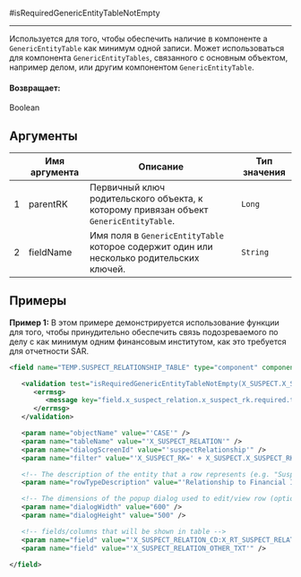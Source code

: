 #isRequiredGenericEntityTableNotEmpty

---

Используется для того, чтобы обеспечить наличие в компоненте a `GenericEntityTable` как минимум одной записи.
Может использоваться для компонента `GenericEntityTables`, связанного с основным объектом, например делом, или другим компонентом `GenericEntityTable`.

#### Возвращает:

Boolean

## Аргументы

|  | Имя аргумента | Описание | Тип значения |
| --- | --- | --- | --- |
| 1 | parentRK | Первичный ключ родительского объекта, к которому привязан объект `GenericEntityTable`. | `Long` |
| 2 | fieldName | Имя поля в `GenericEntityTable` которое содержит один или несколько родительских ключей. | `String` |

## Примеры

**Пример 1:** В этом примере демонстрируется использование функции для того, чтобы принудительно обеспечить связь подозреваемого по делу с как минимум одним финансовым институтом, как это требуется для отчетности SAR.
```xml
<field name="TEMP.SUSPECT_RELATIONSHIP_TABLE" type="component" component-name="GenericEntityTable">

   <validation test="isRequiredGenericEntityTableNotEmpty(X_SUSPECT.X_SUSPECT_RK, 'X_SUSPECT_RELATION.X_SUSPECT_RK')">
      <errmsg>
         <message key="field.x_suspect_relation.x_suspect_rk.required.txt" />
      </errmsg>
   </validation>

   <param name="objectName" value="'CASE'" />
   <param name="tableName" value="'X_SUSPECT_RELATION'" />
   <param name="dialogScreenId" value="'suspectRelationship'" />
   <param name="filter" value="'X_SUSPECT_RK=' + X_SUSPECT.X_SUSPECT_RK" />

   <!-- The description of the entity that a row represents (e.g. "Suspect") (optional) -->
   <param name="rowTypeDescription" value="'Relationship to Financial Institution'" />

   <!-- The dimensions of the popup dialog used to edit/view row (optional) -->
   <param name="dialogWidth" value="600" />
   <param name="dialogHeight" value="500" />

   <!-- fields/columns that will be shown in table -->
   <param name="field" value="'X_SUSPECT_RELATION_CD:X_RT_SUSPECT_RELATION'" />
   <param name="field" value="'X_SUSPECT_RELATION_OTHER_TXT'" />

</field>
```

